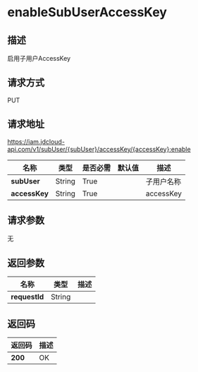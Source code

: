 # enableSubUserAccessKey


## 描述
启用子用户AccessKey

## 请求方式
PUT

## 请求地址
https://iam.jdcloud-api.com/v1/subUser/{subUser}/accessKey/{accessKey}:enable

|名称|类型|是否必需|默认值|描述|
|---|---|---|---|---|
|**subUser**|String|True| |子用户名称|
|**accessKey**|String|True| |accessKey|

## 请求参数
无


## 返回参数
|名称|类型|描述|
|---|---|---|
|**requestId**|String| |


## 返回码
|返回码|描述|
|---|---|
|**200**|OK|
